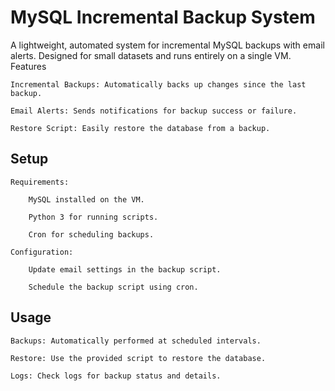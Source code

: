 
# MySQL Incremental Backup System

A lightweight, automated system for incremental MySQL backups with email alerts. Designed for small datasets and runs entirely on a single VM.
Features

    Incremental Backups: Automatically backs up changes since the last backup.

    Email Alerts: Sends notifications for backup success or failure.

    Restore Script: Easily restore the database from a backup.

## Setup

    Requirements:

        MySQL installed on the VM.

        Python 3 for running scripts.

        Cron for scheduling backups.

    Configuration:

        Update email settings in the backup script.

        Schedule the backup script using cron.

## Usage

    Backups: Automatically performed at scheduled intervals.

    Restore: Use the provided script to restore the database.

    Logs: Check logs for backup status and details.
